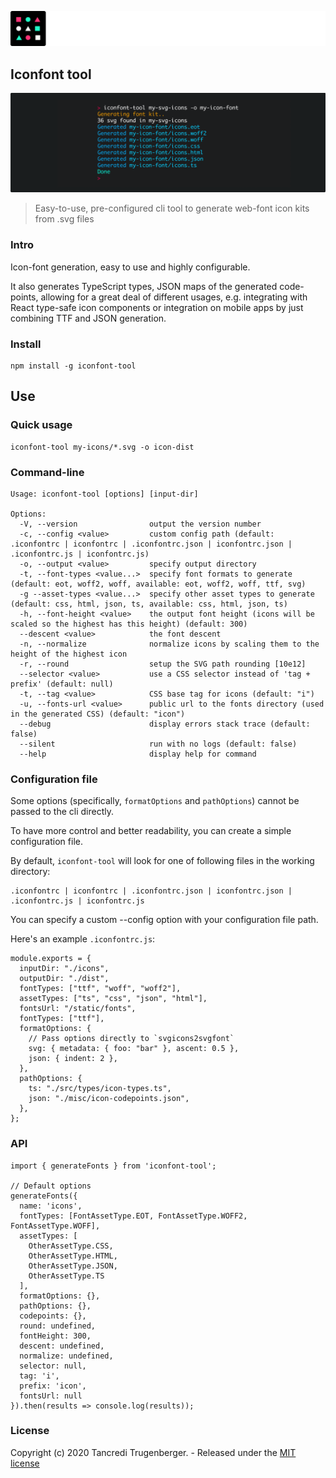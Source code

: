 ![Logo](assets/logo.png)

## Iconfont tool

![Screenshot](assets/screenshot.png)

> Easy-to-use, pre-configured cli tool to generate web-font icon kits from .svg files

### Intro

Icon-font generation, easy to use and highly configurable.

It also generates TypeScript types, JSON maps of the generated code-points, allowing for a great deal of different usages, e.g. integrating with React type-safe icon components or integration on mobile apps by just combining TTF and JSON generation.

### Install

```
npm install -g iconfont-tool
```

## Use

### Quick usage

```
iconfont-tool my-icons/*.svg -o icon-dist
```

### Command-line

```
Usage: iconfont-tool [options] [input-dir]

Options:
  -V, --version                output the version number
  -c, --config <value>         custom config path (default: .iconfontrc | iconfontrc | .iconfontrc.json | iconfontrc.json | .iconfontrc.js | iconfontrc.js)
  -o, --output <value>         specify output directory
  -t, --font-types <value...>  specify font formats to generate (default: eot, woff2, woff, available: eot, woff2, woff, ttf, svg)
  -g --asset-types <value...>  specify other asset types to generate (default: css, html, json, ts, available: css, html, json, ts)
  -h, --font-height <value>    the output font height (icons will be scaled so the highest has this height) (default: 300)
  --descent <value>            the font descent
  -n, --normalize              normalize icons by scaling them to the height of the highest icon
  -r, --round                  setup the SVG path rounding [10e12]
  --selector <value>           use a CSS selector instead of 'tag + prefix' (default: null)
  -t, --tag <value>            CSS base tag for icons (default: "i")
  -u, --fonts-url <value>      public url to the fonts directory (used in the generated CSS) (default: "icon")
  --debug                      display errors stack trace (default: false)
  --silent                     run with no logs (default: false)
  --help                       display help for command
```

### Configuration file

Some options (specifically, `formatOptions` and `pathOptions`) cannot be passed to the cli directly.

To have more control and better readability, you can create a simple configuration file.

By default, `iconfont-tool` will look for one of following files in the working directory:

```
.iconfontrc | iconfontrc | .iconfontrc.json | iconfontrc.json | .iconfontrc.js | iconfontrc.js
```

You can specify a custom --config option with your configuration file path.

Here's an example `.iconfontrc.js`:

```
module.exports = {
  inputDir: "./icons",
  outputDir: "./dist",
  fontTypes: ["ttf", "woff", "woff2"],
  assetTypes: ["ts", "css", "json", "html"],
  fontsUrl: "/static/fonts",
  fontTypes: ["ttf"],
  formatOptions: {
    // Pass options directly to `svgicons2svgfont`
    svg: { metadata: { foo: "bar" }, ascent: 0.5 },
    json: { indent: 2 },
  },
  pathOptions: {
    ts: "./src/types/icon-types.ts",
    json: "./misc/icon-codepoints.json",
  },
};

```

### API

```
import { generateFonts } from 'iconfont-tool';

// Default options
generateFonts({
  name: 'icons',
  fontTypes: [FontAssetType.EOT, FontAssetType.WOFF2, FontAssetType.WOFF],
  assetTypes: [
    OtherAssetType.CSS,
    OtherAssetType.HTML,
    OtherAssetType.JSON,
    OtherAssetType.TS
  ],
  formatOptions: {},
  pathOptions: {},
  codepoints: {},
  round: undefined,
  fontHeight: 300,
  descent: undefined,
  normalize: undefined,
  selector: null,
  tag: 'i',
  prefix: 'icon',
  fontsUrl: null
}).then(results => console.log(results));
```

### License

Copyright (c) 2020 Tancredi Trugenberger. - Released under the [MIT license](https://github.com/tancredi/iconfont-tool/blob/master/LICENSE)

```

```
